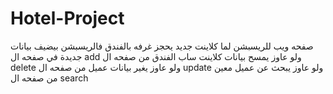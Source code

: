 # Hotel-Project
صفحه ويب للريسبشن لما كلاينت جديد يحجز غرفه بالفندق فالريسبشن بيضيف بيانات جديدة في صفحه ال add
ولو عاوز يمسح بيانات كلاينت ساب الفندق من صفحه ال delete
ولو عاوز يغير بيانات عميل من صفحه ال update
ولو عاوز يبحث عن عميل معين من صفحه ال search
